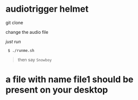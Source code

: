 # audiotrigger helmet

git clone 

change the audio file

*just run*

` $ ./runme.sh`

 > then say 
 ` Snowboy `

# a file with name file1 should be present on your desktop
